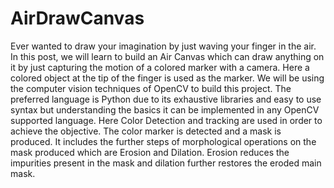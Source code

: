 # AirDrawCanvas
Ever wanted to draw your imagination by just waving your finger in the air.
In this post, we will learn to build an Air Canvas which can draw anything on it by just capturing the motion of a colored marker with a camera.
Here a colored object at the tip of the finger is used as the marker.
We will be using the computer vision techniques of OpenCV to build this project.
The preferred language is Python due to its exhaustive libraries and easy to use syntax but understanding the basics it can be implemented in any OpenCV supported language.
Here Color Detection and tracking are used in order to achieve the objective.
The color marker is detected and a mask is produced. It includes the further steps of morphological operations on the mask produced which are Erosion and Dilation.
Erosion reduces the impurities present in the mask and dilation further restores the eroded main mask.


